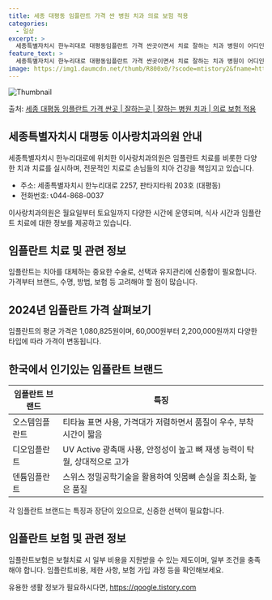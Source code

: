 ```yaml
---
title: 세종 대평동 임플란트 가격 싼 병원 치과 의료 보험 적용
categories:
  - 일상
excerpt: >
  세종특별자치시 한누리대로 대평동임플란트 가격 싼곳이면서 치료 잘하는 치과 병원이 어디인지 알아보도록 하겠습니다. 세종특별자치시 한누리대로 대평동에 위치한 이사랑치과의원 순서대로 안내 드리며, 임플란트 치료시 신경써야 할 부분 또한 같이 공유 드리겠습니다.2024년 임플란트 가격 살펴보기 👈 클릭임플란트 평균 가격이사랑치과의원표 내에 있는 전화 번호를 클릭 하시면 이사랑치과의원로 바로 전화 연결 됩니다.분류주소전화번호치과의원세종특별자치시 한누리대로 2257, 판타지타워 203호 (대평동)📞044-868-0037로 전화하기이사랑치과의원 위치 확인하기 👈 클릭요일운영시간월요일09:00~18:00화요일09:00~18:00수요일09:00~20:00목요일09:00~16:00금요일..
feature_text: >
  세종특별자치시 한누리대로 대평동임플란트 가격 싼곳이면서 치료 잘하는 치과 병원이 어디인지 알아보도록 하겠습니다. 세종특별자치시 한누리대로 대평동에 위치한 이사랑치과의원 순서대로 안내 드리며, 임플란트 치료시 신경써야 할 부분 또한 같이 공유 드리겠습니다.2024년 임플란트 가격 살펴보기 👈 클릭임플란트 평균 가격이사랑치과의원표 내에 있는 전화 번호를 클릭 하시면 이사랑치과의원로 바로 전화 연결 됩니다.분류주소전화번호치과의원세종특별자치시 한누리대로 2257, 판타지타워 203호 (대평동)📞044-868-0037로 전화하기이사랑치과의원 위치 확인하기 👈 클릭요일운영시간월요일09:00~18:00화요일09:00~18:00수요일09:00~20:00목요일09:00~16:00금요일..
image: https://img1.daumcdn.net/thumb/R800x0/?scode=mtistory2&fname=https%3A%2F%2Fblog.kakaocdn.net%2Fdn%2FCUVPv%2FbtsGYejHCLB%2FCzMOyKWshpKj7jdyfeX5zk%2Fimg.webp
---
```


![Thumbnail](https://img1.daumcdn.net/thumb/R800x0/?scode=mtistory2&fname=https%3A%2F%2Fblog.kakaocdn.net%2Fdn%2FCUVPv%2FbtsGYejHCLB%2FCzMOyKWshpKj7jdyfeX5zk%2Fimg.webp)

<p>출처: <a href="https://qoogle.tistory.com/6874" rel="dofollow">세종 대평동 임플란트 가격 싼곳 | 잘하는곳 | 잘하는 병원 치과 | 의료 보험 적용</a> </p>

## 세종특별자치시 대평동 이사랑치과의원 안내

세종특별자치시 한누리대로에 위치한 이사랑치과의원은 임플란트 치료를 비롯한 다양한 치과 치료를 실시하며, 전문적인 치료로 손님들의 치아 건강을
책임지고 있습니다.

  * 주소: 세종특별자치시 한누리대로 2257, 판타지타워 203호 (대평동)
  * 전화번호: 📞044-868-0037

이사랑치과의원은 월요일부터 토요일까지 다양한 시간에 운영되며, 식사 시간과 임플란트 치료에 대한 정보를 제공하고 있습니다.

## 임플란트 치료 및 관련 정보

임플란트는 치아를 대체하는 중요한 수술로, 선택과 유지관리에 신중함이 필요합니다. 가격부터 브랜드, 수명, 방법, 보험 등 고려해야 할 점이
많습니다.

## 2024년 임플란트 가격 살펴보기

임플란트의 평균 가격은 1,080,825원이며, 60,000원부터 2,200,000원까지 다양한 타입에 따라 가격이 변동됩니다.

## 한국에서 인기있는 임플란트 브랜드

**임플란트 브랜드** | **특징**  
---|---  
오스템임플란트 | 티타늄 표면 사용, 가격대가 저렴하면서 품질이 우수, 부착 시간이 짧음  
디오임플란트 | UV Active 광촉매 사용, 안정성이 높고 뼈 재생 능력이 탁월, 상대적으로 고가  
덴튬임플란트 | 스위스 정밀공학기술을 활용하여 잇몸뼈 손실을 최소화, 높은 품질  
  
각 임플란트 브랜드는 특징과 장단이 있으므로, 신중한 선택이 필요합니다.

## 임플란트 보험 및 관련 정보

임플란트보험은 보철치료 시 일부 비용을 지원받을 수 있는 제도이며, 일부 조건을 충족해야 합니다. 임플란트비용, 제한 사항, 보험 가입 과정
등을 확인해보세요.







 

유용한 생활 정보가 필요하시다면, <a href="https://qoogle.tistory.com" rel="dofollow">https://qoogle.tistory.com</a>


